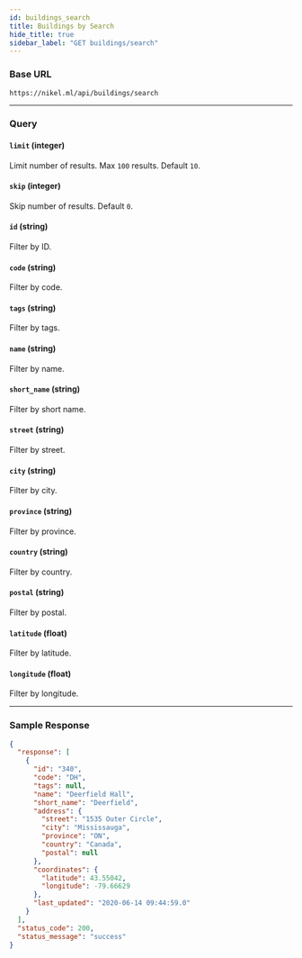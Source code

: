 ```yaml
---
id: buildings_search
title: Buildings by Search
hide_title: true
sidebar_label: "GET buildings/search"
---
```


### Base URL

```
https://nikel.ml/api/buildings/search
```

---

### Query

#### `limit` (integer)

Limit number of results. Max `100` results. Default `10`.

#### `skip` (integer)

Skip number of results. Default `0`.

#### `id` (string)

Filter by ID.

#### `code` (string)

Filter by code.

#### `tags` (string)

Filter by tags.

#### `name` (string)

Filter by name.

#### `short_name` (string)

Filter by short name.

#### `street` (string)

Filter by street.

#### `city` (string)

Filter by city.

#### `province` (string)

Filter by province.

#### `country` (string)

Filter by country.

#### `postal` (string)

Filter by postal.

#### `latitude` (float)

Filter by latitude.

#### `longitude` (float)

Filter by longitude.

---

### Sample Response

```json title="https://nikel.ml/api/buildings/search?name=Deerfield Hall"
{
  "response": [
    {
      "id": "340",
      "code": "DH",
      "tags": null,
      "name": "Deerfield Hall",
      "short_name": "Deerfield",
      "address": {
        "street": "1535 Outer Circle",
        "city": "Mississauga",
        "province": "ON",
        "country": "Canada",
        "postal": null
      },
      "coordinates": {
        "latitude": 43.55042,
        "longitude": -79.66629
      },
      "last_updated": "2020-06-14 09:44:59.0"
    }
  ],
  "status_code": 200,
  "status_message": "success"
}
```